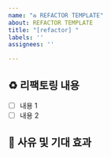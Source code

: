 ```yaml
---
name: "♻️ REFACTOR TEMPLATE"
about: REFACTOR TEMPLATE
title: "[refactor] "
labels: ''
assignees: ''

---
```


## ♻️ 리팩토링 내용
- [ ] 내용 1
- [ ] 내용 2

## 🎯 사유 및 기대 효과
